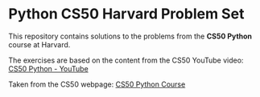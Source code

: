 # Python CS50 Harvard Problem Set

This repository contains solutions to the problems from the **CS50 Python** course at Harvard.

The exercises are based on the content from the CS50 YouTube video:
[CS50 Python - YouTube](https://www.youtube.com/watch?v=OvKCESUCWII&list=PLhQjrBD2T3817j24-GogXmWqO5Q5vYy0V&ab_channel=CS50)

Taken from the CS50 webpage:
[CS50 Python Course](https://cs50.harvard.edu/python/2022/)
